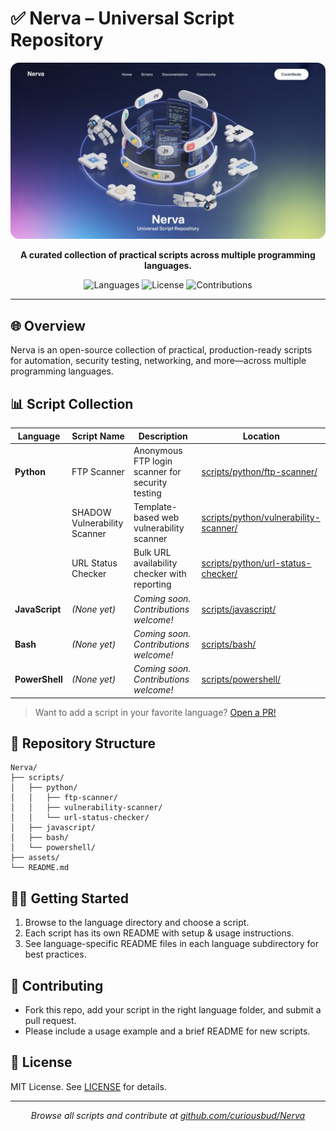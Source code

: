 # ✅ Nerva – Universal Script Repository

<p align="center">
  <img src="assets/banner.jpeg" 
       alt="Nerva - Universal Script Repository" 
     />
</p>

<p align="center"><strong>A curated collection of practical scripts across multiple programming languages.</strong></p>

<p align="center">
  <img src="https://img.shields.io/badge/Languages-4-blue?style=flat-square" alt="Languages">
  <img src="https://img.shields.io/badge/License-MIT-yellow?style=flat-square" alt="License">
  <img src="https://img.shields.io/badge/Contributions-Welcome-orange?style=flat-square" alt="Contributions">
</p>

---

## 🌐 Overview

Nerva is an open-source collection of practical, production-ready scripts for automation, security testing, networking, and more—across multiple programming languages.

## 📊 Script Collection

| Language    | Script Name                        | Description                                         | Location                                     |
|-------------|------------------------------------|-----------------------------------------------------|----------------------------------------------|
| **Python**  | FTP Scanner                        | Anonymous FTP login scanner for security testing    | [scripts/python/ftp-scanner/](scripts/python/ftp-scanner/) |
|             | SHADOW Vulnerability Scanner       | Template-based web vulnerability scanner            | [scripts/python/vulnerability-scanner/](scripts/python/vulnerability-scanner/) |
|             | URL Status Checker                 | Bulk URL availability checker with reporting        | [scripts/python/url-status-checker/](scripts/python/url-status-checker/) |
| **JavaScript** | *(None yet)*                    | *Coming soon. Contributions welcome!*               | [scripts/javascript/](scripts/javascript/)   |
| **Bash**    | *(None yet)*                      | *Coming soon. Contributions welcome!*               | [scripts/bash/](scripts/bash/)               |
| **PowerShell** | *(None yet)*                    | *Coming soon. Contributions welcome!*               | [scripts/powershell/](scripts/powershell/)   |

> Want to add a script in your favorite language? [Open a PR!](https://github.com/curiousbud/Nerva/pulls)

## 📁 Repository Structure

```
Nerva/
├── scripts/
│   ├── python/
│   │   ├── ftp-scanner/
│   │   ├── vulnerability-scanner/
│   │   └── url-status-checker/
│   ├── javascript/
│   ├── bash/
│   └── powershell/
├── assets/
└── README.md
```

## 🧑‍💻 Getting Started

1. Browse to the language directory and choose a script.
2. Each script has its own README with setup & usage instructions.
3. See language-specific README files in each language subdirectory for best practices.

## 🤝 Contributing

- Fork this repo, add your script in the right language folder, and submit a pull request.
- Please include a usage example and a brief README for new scripts.

## 📄 License

MIT License. See [LICENSE](LICENSE) for details.

---

<p align="center">
  <em>Browse all scripts and contribute at <a href="https://github.com/curiousbud/Nerva">github.com/curiousbud/Nerva</a></em>
</p>
